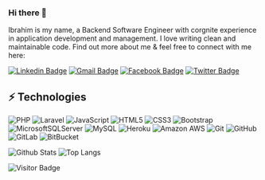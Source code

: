 ### Hi there 👋

Ibrahim is my name, a Backend Software Engineer with corgnite experience in application development and management. I love writing clean and maintainable code. Find out more about me & feel free to connect with me here:

[![Linkedin Badge](https://img.shields.io/badge/-Ibrahim-blue?style=flat-square&logo=Linkedin&logoColor=white&link=https://www.linkedin.com/in/ibrahim-adeyemi-0701239a/)](https://www.linkedin.com/in/ibrahim-adeyemi-0701239a/)
[![Gmail Badge](https://img.shields.io/badge/-highbee4u@gmail.com-c14438?style=flat-square&logo=Gmail&logoColor=white&link=mailto:highbee4u@gmail.com)](mailto:highbee4u@gmail.com)
[![Facebook Badge](https://img.shields.io/badge/highbee4u-1877F2?style=flat-square&logo=facebook&logoColor=white&link=https://www.facebook.com/highbee4u/)](https://www.facebook.com/highbee4u/)
[![Twitter Badge](https://img.shields.io/badge/-Ibrahim-blue?style=flat-square&logo=twitter&logoColor=white&link=https://twitter.com/I_am_salami)](https://twitter.com/I_am_salami)



## ⚡ Technologies

![PHP](https://img.shields.io/badge/php-%23777BB4.svg?style=for-the-badge&logo=php&logoColor=white)
![Laravel](https://img.shields.io/badge/laravel-%23FF2D20.svg?style=for-the-badge&logo=laravel&logoColor=white)
![JavaScript](https://img.shields.io/badge/-JavaScript-black?style=flat-square&logo=javascript)
![HTML5](https://img.shields.io/badge/-HTML5-E34F26?style=flat-square&logo=html5&logoColor=white)
![CSS3](https://img.shields.io/badge/-CSS3-1572B6?style=flat-square&logo=css3)
![Bootstrap](https://img.shields.io/badge/-Bootstrap-563D7C?style=flat-square&logo=bootstrap)
![MicrosoftSQLServer](https://img.shields.io/badge/Microsoft%20SQL%20Server-CC2927?style=for-the-badge&logo=microsoft%20sql%20server&logoColor=white)
![MySQL](https://img.shields.io/badge/-MySQL-black?style=flat-square&logo=mysql)
![Heroku](https://img.shields.io/badge/-Heroku-430098?style=flat-square&logo=heroku)
![Amazon AWS](https://img.shields.io/badge/Amazon%20AWS-232F3E?style=flat-square&logo=amazon-aws)
![Git](https://img.shields.io/badge/-Git-black?style=flat-square&logo=git)
![GitHub](https://img.shields.io/badge/-GitHub-181717?style=flat-square&logo=github)
![GitLab](https://img.shields.io/badge/-GitLab-FCA121?style=flat-square&logo=gitlab)
![BitBucket](https://img.shields.io/badge/-BitBucket-darkblue?style=flat-square&logo=bitbucket)

![Github Stats](https://github-readme-stats.vercel.app/api?username=highbee4u&count_private=true&show_icons=true&include_all_commits=true)
![Top Langs](https://github-readme-stats.vercel.app/api/top-langs/?username=highbee4u&hide=TeX&layout=compact)

![Visitor Badge](https://visitor-badge.laobi.icu/badge?page_id=highbee4u)
